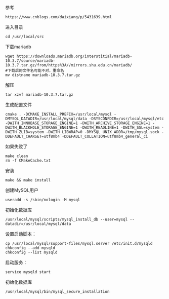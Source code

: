 参考
```angular2html
https://www.cnblogs.com/daixiang/p/5431639.html
```


进入目录
```angular2html
cd /usr/local/src
```

下载mariadb
```angular2html
wget https://downloads.mariadb.org/interstitial/mariadb-10.3.7/source/mariadb-10.3.7.tar.gz/from/https%3A//mirrors.shu.edu.cn/mariadb/
#下载后的文件名可能不对，重命名
mv distname mariadb-10.3.7.tar.gz

```

解压
```angular2html
tar xzvf mariadb-10.3.7.tar.gz
```

生成配置文件
```angular2html
cmake . -DCMAKE_INSTALL_PREFIX=/usr/local/mysql -DMYSQL_DATADIR=/usr/local/mysql/data -DSYSCONFDIR=/usr/local/mysql/etc  -DWITH_INNOBASE_STORAGE_ENGINE=1 -DWITH_ARCHIVE_STORAGE_ENGINE=1 -DWITH_BLACKHOLE_STORAGE_ENGINE=1 -DWITH_READLINE=1 -DWITH_SSL=system -DWITH_ZLIB=system -DWITH_LIBWRAP=0 -DMYSQL_UNIX_ADDR=/tmp/mysql.sock -DDEFAULT_CHARSET=utf8mb4 -DDEFAULT_COLLATION=utf8mb4_general_ci
```

如果失败了
```angular2html
make clean
rm -f CMakeCache.txt
```

安装
```angular2html
make && make install
```

创建MySQL用户
```angular2html
useradd -s /sbin/nologin -M mysql
```

初始化数据库
```angular2html
/usr/local/mysql/scripts/mysql_install_db --user=mysql --datadir=/usr/local/mysql/data
```


设置启动脚本：
```angular2html
cp /usr/local/mysql/support-files/mysql.server /etc/init.d/mysqld
chkconfig --add mysqld
chkconfig --list mysqld
```

启动服务：
```angular2html
service mysqld start 
```

初始化数据库
```angular2html
/usr/local/mysql/bin/mysql_secure_installation
```